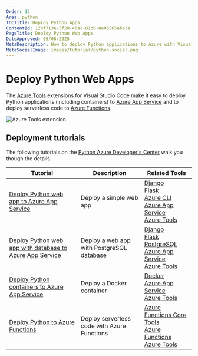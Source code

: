 ```yaml
---
Order: 15
Area: python
TOCTitle: Deploy Python Apps
ContentId: 12bf713e-5f20-46ac-81bb-8e05565aba3a
PageTitle: Deploy Python Web Apps
DateApproved: 05/08/2025
MetaDescription: How to deploy Python applications to Azure with Visual Studio Code
MetaSocialImage: images/tutorial/python-social.png
---
```

# Deploy Python Web Apps

The [Azure Tools](https://marketplace.visualstudio.com/items?itemName=ms-vscode.vscode-node-azure-pack) extensions for Visual Studio Code make it easy to deploy Python applications (including containers) to [Azure App Service](https://azure.microsoft.com/services/app-service) and to deploy serverless code to [Azure Functions](https://azure.microsoft.com/services/functions).

![Azure Tools extension](images/azure/azure-tools.png)

## Deployment tutorials

The following tutorials on the [Python Azure Developer's Center](https://learn.microsoft.com/azure/developer/python) walk you though the details.

Tutorial | Description | Related Tools
--- | --- | ---
[Deploy Python web app to Azure App Service](https://learn.microsoft.com/azure/app-service/quickstart-python) | Deploy a simple web app | [Django](https://www.djangoproject.com/) <br> [Flask](https://flask.palletsprojects.com/) <br> [Azure CLI](https://marketplace.visualstudio.com/items?itemName=ms-vscode.azurecli) <br> [Azure App Service](https://marketplace.visualstudio.com/items?itemName=ms-azuretools.vscode-azureappservice) <br> [Azure Tools](https://marketplace.visualstudio.com/items?itemName=ms-vscode.vscode-node-azure-pack)
[Deploy Python web app with database to Azure App Service](https://learn.microsoft.com/azure/app-service/tutorial-python-postgresql-app) | Deploy a web app with PostgreSQL database | [Django](https://www.djangoproject.com/) <br> [Flask](https://flask.palletsprojects.com/) <br> [PostgreSQL](https://www.postgresql.org/download/) <br> [Azure App Service](https://marketplace.visualstudio.com/items?itemName=ms-azuretools.vscode-azureappservice) <br> [Azure Tools](https://marketplace.visualstudio.com/items?itemName=ms-vscode.vscode-node-azure-pack)
[Deploy Python containers to Azure App Service](https://learn.microsoft.com/azure/developer/python/tutorial-deploy-containers-01) | Deploy a Docker container |  [Docker](https://marketplace.visualstudio.com/items?itemName=ms-azuretools.vscode-docker) <br> [Azure App Service](https://marketplace.visualstudio.com/items?itemName=ms-azuretools.vscode-azureappservice) <br> [Azure Tools](https://marketplace.visualstudio.com/items?itemName=ms-vscode.vscode-node-azure-pack)
[Deploy Python to Azure Functions](https://learn.microsoft.com/azure/azure-functions/create-first-function-vs-code-python) | Deploy serverless code with Azure Functions | [Azure Functions Core Tools](https://learn.microsoft.com/en-us/azure/azure-functions/functions-run-local#install-the-azure-functions-core-tools) <br> [Azure Functions](https://marketplace.visualstudio.com/items?itemName=ms-azuretools.vscode-azurefunctions) <br> [Azure Tools](https://marketplace.visualstudio.com/items?itemName=ms-vscode.vscode-node-azure-pack)
